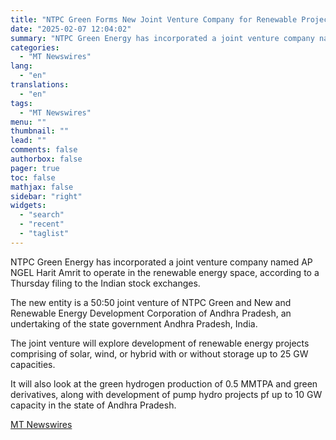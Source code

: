 ```yaml
---
title: "NTPC Green Forms New Joint Venture Company for Renewable Projects in Andhra Pradesh, India"
date: "2025-02-07 12:04:02"
summary: "NTPC Green Energy has incorporated a joint venture company named AP NGEL Harit Amrit to operate in the renewable energy space, according to a Thursday filing to the Indian stock exchanges. The new entity is a 50:50 joint venture of NTPC Green and New and Renewable Energy Development Corporation of..."
categories:
  - "MT Newswires"
lang:
  - "en"
translations:
  - "en"
tags:
  - "MT Newswires"
menu: ""
thumbnail: ""
lead: ""
comments: false
authorbox: false
pager: true
toc: false
mathjax: false
sidebar: "right"
widgets:
  - "search"
  - "recent"
  - "taglist"
---
```


NTPC Green Energy has incorporated a joint venture company named AP NGEL Harit Amrit to operate in the renewable energy space, according to a Thursday filing to the Indian stock exchanges.

The new entity is a 50:50 joint venture of NTPC Green and New and Renewable Energy Development Corporation of Andhra Pradesh, an undertaking of the state government Andhra Pradesh, India.

The joint venture will explore development of renewable energy projects comprising of solar, wind, or hybrid with or without storage up to 25 GW capacities.

It will also look at the green hydrogen production of 0.5 MMTPA and green derivatives, along with development of pump hydro projects pf up to 10 GW capacity in the state of Andhra Pradesh.

[MT Newswires](https://www.tradingview.com/news/mtnewswires.com:20250206:G2464807:0/)
